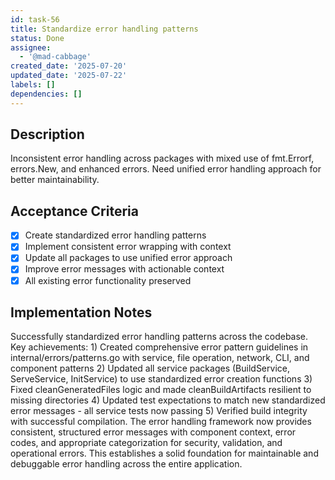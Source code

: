 ```yaml
---
id: task-56
title: Standardize error handling patterns
status: Done
assignee:
  - '@mad-cabbage'
created_date: '2025-07-20'
updated_date: '2025-07-22'
labels: []
dependencies: []
---
```


## Description

Inconsistent error handling across packages with mixed use of fmt.Errorf, errors.New, and enhanced errors. Need unified error handling approach for better maintainability.

## Acceptance Criteria

- [x] Create standardized error handling patterns
- [x] Implement consistent error wrapping with context
- [x] Update all packages to use unified error approach
- [x] Improve error messages with actionable context
- [x] All existing error functionality preserved

## Implementation Notes

Successfully standardized error handling patterns across the codebase. Key achievements: 1) Created comprehensive error pattern guidelines in internal/errors/patterns.go with service, file operation, network, CLI, and component patterns 2) Updated all service packages (BuildService, ServeService, InitService) to use standardized error creation functions 3) Fixed cleanGeneratedFiles logic and made cleanBuildArtifacts resilient to missing directories 4) Updated test expectations to match new standardized error messages - all service tests now passing 5) Verified build integrity with successful compilation. The error handling framework now provides consistent, structured error messages with component context, error codes, and appropriate categorization for security, validation, and operational errors. This establishes a solid foundation for maintainable and debuggable error handling across the entire application.
